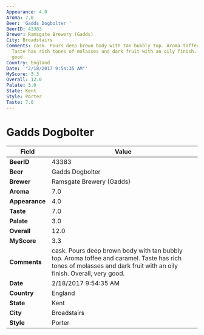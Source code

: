 ```yaml
---
Appearance: 4.0
Aroma: 7.0
Beer: 'Gadds Dogbolter '
BeerID: 43383
Brewer: Ramsgate Brewery (Gadds)
City: Broadstairs
Comments: cask. Pours deep brown body with tan bubbly top. Aroma toffee and caramel.
  Taste has rich tones of molasses and dark fruit with an oily finish. Overall, very
  good.
Country: England
Date: '"2/18/2017 9:54:35 AM"'
MyScore: 3.3
Overall: 12.0
Palate: 3.0
State: Kent
Style: Porter
Taste: 7.0
---
```


# Gadds Dogbolter 

| Field         | Value |
|---------------|-------|
| **BeerID** | 43383 |
| **Beer** | Gadds Dogbolter  |
| **Brewer** | Ramsgate Brewery (Gadds) |
| **Aroma** | 7.0 |
| **Appearance** | 4.0 |
| **Taste** | 7.0 |
| **Palate** | 3.0 |
| **Overall** | 12.0 |
| **MyScore** | 3.3 |
| **Comments** | cask. Pours deep brown body with tan bubbly top. Aroma toffee and caramel. Taste has rich tones of molasses and dark fruit with an oily finish. Overall, very good. |
| **Date** | 2/18/2017 9:54:35 AM |
| **Country** | England |
| **State** | Kent |
| **City** | Broadstairs |
| **Style** | Porter |
